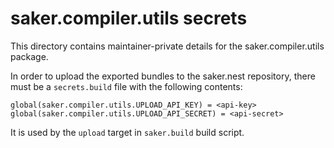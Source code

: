 # saker.compiler.utils secrets

This directory contains maintainer-private details for the saker.compiler.utils package.

In order to upload the exported bundles to the saker.nest repository, there must be a `secrets.build` file with the following contents:

```
global(saker.compiler.utils.UPLOAD_API_KEY) = <api-key>
global(saker.compiler.utils.UPLOAD_API_SECRET) = <api-secret>
```

It is used by the `upload` target in `saker.build` build script.